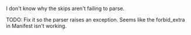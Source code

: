 I don't know why the skips aren't failing to parse.

TODO: Fix it so the parser raises an exception.  Seems like the forbid_extra in Manifest isn't working.

